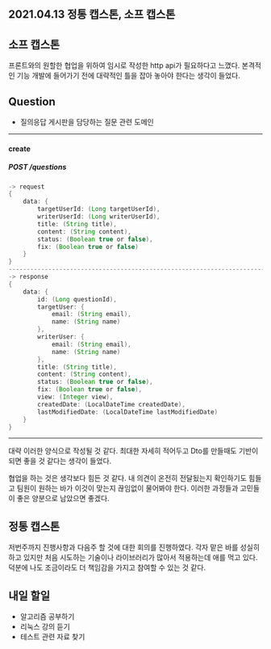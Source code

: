 ## 2021.04.13 정통 캡스톤, 소프 캡스톤

## 소프 캡스톤

프론트와의 원할한 협업을 위하여 임시로 작성한 http api가 필요하다고 느꼈다. 본격적인 기능 개발에 들어가기 전에 대략적인 틀을 잡아 놓아야 한다는 생각이 들었다. 

## Question
 - 질의응답 게시판을 담당하는 질문 관련 도메인
---
#### create
##### POST /questions
```java
-> request
{
    data: {
        targetUserId: (Long targetUserId),
        writerUserId: (Long writerUserId),
        title: (String title),
        content: (String content),
        status: (Boolean true or false),
        fix: (Boolean true or false)
    }
}
------------------------------------------------------------------------------------------------------------------------------
-> response
{
    data: {
        id: (Long questionId),
        targetUser: {
            email: (String email),
            name: (String name)
        },
        writerUser: {
            email: (String email),
            name: (String name)
        },
        title: (String title),
        content: (String content),
        status: (Boolean true or false),
        fix: (Boolean true or false),
        view: (Integer view),
        createdDate: (LocalDateTime createdDate),
        lastModifiedDate: (LocalDateTime lastModifiedDate)
    }
}
```
---
대략 이러한 양식으로 작성될 것 같다. 최대한 자세히 적어두고 Dto를 만들때도 기반이 되면 좋을 것 같다는 생각이 들었다.

협업을 하는 것은 생각보다 힘든 것 같다. 내 의견이 온전히 전달됬는지 확인하기도 힘들고 팀원이 원하는 바가 이것이 맞는지 끊임없이 물어봐야 한다. 이러한 과정들과 고민들이 좋은 양분으로 남았으면 좋겠다.

## 정통 캡스톤

저번주까지 진행사항과 다음주 할 것에 대한 회의를 진행하였다. 각자 맡은 바를 성실히 하고 있지만 처음 시도하는 기술이나 라이브러리가 많아서 적용하는데 애를 먹고 있다. 덕분에 나도 조금이라도 더 책임감을 가지고 참여할 수 있는 것 같다. 

## 내일 할일
 - 알고리즘 공부하기
 - 리눅스 강의 듣기
 - 테스트 관련 자료 찾기